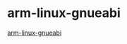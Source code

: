 # arm-linux-gnueabi

[arm-linux-gnueabi](https://github.com/abhiTronix/raspberry-pi-cross-compilers)
